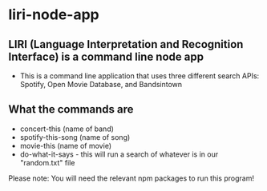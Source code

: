 # liri-node-app
## LIRI (Language Interpretation and Recognition Interface) is a command line node app
* This is a command line application that uses three different search APIs: Spotify, Open Movie Database, and Bandsintown
## What the commands are
* concert-this (name of band)
* spotify-this-song (name of song)
* movie-this (name of movie)
* do-what-it-says - this will run a search of whatever is in our "random.txt" file

Please note: You will need the relevant npm packages to run this program!
